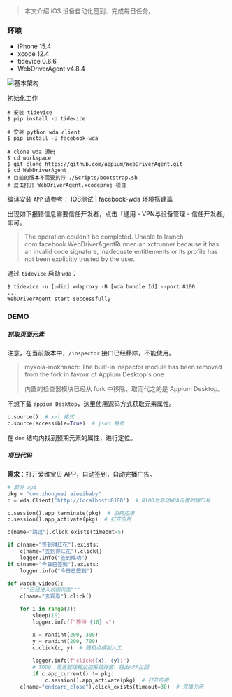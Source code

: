 > 本文介绍 iOS 设备自动化签到、完成每日任务。



### 环境

- iPhone 15.4
- xcode 12.4
- tidevice 0.6.6
- WebDriverAgent v4.8.4

![基本架构](/Users/lan/Desktop/image-20220907171901337.png)

初始化工作

```shell
# 安装 tidevice
$ pip install -U tidevice

# 安装 python wda client
$ pip install -U facebook-wda

# clone wda 源码
$ cd workspace
$ git clone https://github.com/appium/WebDriverAgent.git
$ cd WebDriverAgent
# 目前的版本不需要执行 ./Scripts/bootstrap.sh
# 双击打开 WebDriverAgent.xcodeproj 项目
```

编译安装 `APP` 请参考： IOS测试 | facebook-wda 环境搭建篇



出现如下报错信息需要信任开发者，点击「通用 - VPN与设备管理 - 信任开发者」即可。

> The operation couldn’t be completed.  Unable to launch com.facebook.WebDriverAgentRunner.lan.xctrunner because it has an invalid code signature, inadequate entitlements or its profile has not been explicitly trusted by the user.



通过 `tidevice` 启动 `wda`：

```shell
$ tidevice -u [udid] wdaproxy -B [wda bundle Id] --port 8100
...
WebDriverAgent start successfully
```



### DEMO

##### 抓取页面元素

注意，在当前版本中，`/inspector` 接口已经移除，不能使用。

> mykola-mokhnach: The built-in inspector module has been removed from the fork in favour of Appium Desktop's one
>
>
> 内置的检查器模块已经从 fork 中移除，取而代之的是 Appium Desktop。

不想下载 `appium Desktop`，这里使用源码方式获取元素属性。

```python
c.source()  # xml 格式
c.source(accessible=True)  # json 格式
```

在 `dom` 结构内找到预期元素的属性，进行定位。



##### 项目代码

**需求**：打开爱维宝贝 APP，自动签到，自动完播广告。

```python
# 部分 api
pkg = "com.zhongwei.aiweibaby"
c = wda.Client('http://localhost:8100')  # 8100为启动WDA设置的端口号

c.session().app_terminate(pkg)  # 杀死应用
c.session().app_activate(pkg)  # 打开应用

c(name="跳过").click_exists(timeout=5)

if c(name="签到得红花").exists:
    c(name="签到得红花").click()
    logger.info("签到成功")
if c(name="今日已签到").exists:
    logger.info("今日已签到")

def watch_video():
    """已经进入校园页面"""
    c(name="去观看").click()

    for i in range(3):
        sleep(10)
        logger.info(f"等待 {10} s")

        x = randint(200, 300)
        y = randint(200, 700)
        c.click(x, y)  # 随机点模拟人工
        
        logger.info(f"click({x}, {y})")
        # TODO：需另起线程监控系统弹窗、跳出APP拉回
        if c.app_current() != pkg:
            c.session().app_activate(pkg)  # 打开应用
    c(name="endcard_close").click_exists(timeout=30)  # 完播关闭
```

